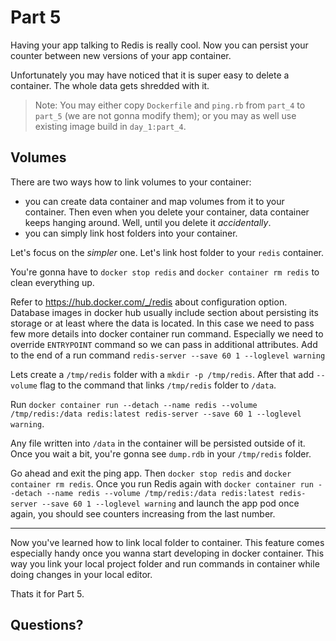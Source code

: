 # Part 5
Having your app talking to Redis is really cool. Now you can persist your counter between new versions of your app container.

Unfortunately you may have noticed that it is super easy to delete a container. The whole data gets shredded with it.

> Note: You may either copy `Dockerfile` and `ping.rb` from `part_4` to `part_5` (we are not gonna modify them); or you may as well use existing image build in `day_1:part_4`.

## Volumes
There are two ways how to link volumes to your container:
- you can create data container and map volumes from it to your container. Then even when you delete your container, data container keeps hanging around. Well, until you delete it _accidentally_.
- you can simply link host folders into your container.

Let's focus on the _simpler_ one. Let's link host folder to your `redis` container.

You're gonna have to `docker stop redis` and `docker container rm redis` to clean everything up.

Refer to https://hub.docker.com/_/redis about configuration option. Database images in docker hub usually include section about persisting its storage or at least where the data is located. In this case we need to pass few more details into docker container run command. Especially we need to override `ENTRYPOINT` command so we can pass in additional attributes. Add to the end of a run command `redis-server --save 60 1 --loglevel warning`

Lets create a `/tmp/redis` folder with a `mkdir -p /tmp/redis`. After that add `--volume` flag to the command that links `/tmp/redis` folder to `/data`.

Run `docker container run --detach --name redis --volume /tmp/redis:/data redis:latest redis-server --save 60 1 --loglevel warning`.

Any file written into `/data` in the container will be persisted outside of it. Once you wait a bit, you're gonna see `dump.rdb` in your `/tmp/redis` folder.

Go ahead and exit the ping app. Then `docker stop redis` and `docker container rm redis`. Once you run Redis again with `docker container run --detach --name redis --volume /tmp/redis:/data redis:latest redis-server --save 60 1 --loglevel warning` and launch the app pod once again, you should see counters increasing from the last number.

---
Now you've learned how to link local folder to container. This feature comes especially handy once you wanna start developing in docker container. This way you link your local project folder and run commands in container while doing changes in your local editor.

Thats it for Part 5.

## Questions?
